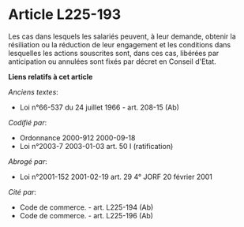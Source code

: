 # Article L225-193

Les cas dans lesquels les salariés peuvent, à leur demande, obtenir la résiliation ou la réduction de leur engagement et les
conditions dans lesquelles les actions souscrites sont, dans ces cas, libérées par anticipation ou annulées sont fixés par
décret en Conseil d'Etat.

**Liens relatifs à cet article**

_Anciens textes_:

  - Loi n°66-537 du 24 juillet 1966 - art. 208-15 (Ab)

_Codifié par_:

  - Ordonnance 2000-912 2000-09-18
  - Loi n°2003-7 2003-01-03 art. 50 I (ratification)

_Abrogé par_:

  - Loi n°2001-152 2001-02-19 art. 29 4° JORF 20 février 2001

_Cité par_:

  - Code de commerce. - art. L225-194 (Ab)
  - Code de commerce. - art. L225-196 (Ab)
